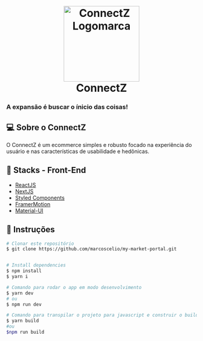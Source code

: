 <h1 align="center">
  <br>
  <img src="https://cdn.pixabay.com/photo/2021/05/13/10/26/10-26-56-190_960_720.png" alt="ConnectZ Logomarca" width="200">
  <br>
  ConnectZ
  <br>
  <h3>A expansão é buscar o ínicio das coisas!</h3>
</h1>

## 💻 Sobre o ConnectZ

O ConnectZ é um ecommerce simples e robusto focado na experiência do usuário e nas características de usabilidade e hedônicas.

## 🧪 Stacks - Front-End

- [ReactJS](https://reactjs.org/)
- [NextJS](https://nextjs.org/)
- [Styled Components](https://styled-components.com/)
- [FramerMotion](https://www.framer.com/motion/)
- [Material-UI](https://mui.com/pt/getting-started/usage/)

## 🚀 Instruções

```bash
# Clonar este repositório
$ git clone https://github.com/marcoscelio/my-market-portal.git


# Install dependencies
$ npm install
$ yarn i

# Comando para rodar o app em modo desenvolvimento
$ yarn dev
# ou
$ npm run dev

# Comando para transpilar o projeto para javascript e construir o build do projeto que será executado por via do index.js
$ yarn build
#ou
$npm run build

```